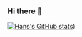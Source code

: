 ### Hi there 👋

<!--
**hansroms/hansroms** is a ✨ _special_ ✨ repository because its `README.md` (this file) appears on your GitHub profile.

Here are some ideas to get you started:

- 🔭 I’m currently working on ...
- 🌱 I’m currently learning ...
- 👯 I’m looking to collaborate on ...
- 🤔 I’m looking for help with ...
- 💬 Ask me about ...
- 📫 How to reach me: ...
- 😄 Pronouns: ...
- ⚡ Fun fact: ...
-->

[![Hans's GitHub stats](https://github-readme-stats.vercel.app/api?username=hansroms)](https://github.com/anuraghazra/github-readme-stats&count_private=true))
